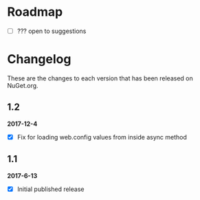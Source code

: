 # Roadmap
- [ ] ??? open to suggestions


# Changelog

These are the changes to each version that has been released
on NuGet.org.

## 1.2

**2017-12-4**

- [x] Fix for loading web.config values from inside async method

## 1.1

**2017-6-13**

- [x] Initial published release

